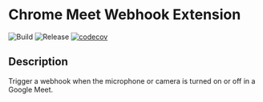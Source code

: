 # Chrome Meet Webhook Extension

![Build](https://github.com/jpoehnelt/chrome-meet-webhook-extension/workflows/Build/badge.svg)
![Release](https://github.com/jpoehnelt/chrome-meet-webhook-extension/workflows/Release/badge.svg)
[![codecov](https://codecov.io/gh/jpoehnelt/chrome-meet-webhook-extension/branch/master/graph/badge.svg)](https://codecov.io/gh/jpoehnelt/chrome-meet-webhook-extension)

## Description

Trigger a webhook when the microphone or camera is turned on or off in a Google Meet.
